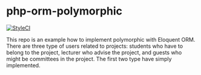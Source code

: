 # php-orm-polymorphic

[![StyleCI](https://styleci.io/repos/106243571/shield?branch=master)](https://styleci.io/repos/106243571)

This repo is an example how to implement polymorphic with Eloquent ORM. There are three type of users related to projects: students who have to belong to the project, lecturer who advise the project, and guests who might be committees in the project. The first two type have simply implemented.
